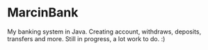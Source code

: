 # MarcinBank
My banking system in Java. Creating account, withdraws, deposits, transfers and more.
Still in progress, a lot work to do. :)
